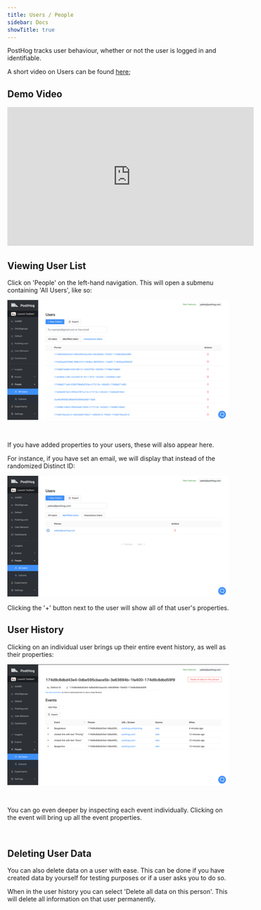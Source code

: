 ```yaml
---
title: Users / People
sidebar: Docs
showTitle: true
---
```


PostHog tracks user behaviour, whether or not the user is logged in and identifiable.

A short video on Users can be found [here](https://youtu.be/8_SsZW1v56Q);

## Demo Video

<iframe width="560" height="315" src="https://www.youtube.com/embed/GtSSxmOdyk4" frameborder="0" allow="accelerometer; autoplay; clipboard-write; encrypted-media; gyroscope; picture-in-picture" allowfullscreen></iframe>

## Viewing User List

Click on 'People' on the left-hand navigation. This will open a submenu containing 'All Users', like so:

![Users Page](../../images/features/people/people-page.png)

<br />

If you have added properties to your users, these will also appear here. 

For instance, if you have set an email, we will display that instead of the randomized Distinct ID:

![User with Email](../../images/features/people/user-email.png)

Clicking the '+' button next to the user will show all of that user's properties. 

## User History

Clicking on an individual user brings up their entire event history, as well as their properties:

![Person Page](../../images/features/people/person-page.png)


<br />

You can go even deeper by inspecting each event individually. Clicking on the event will bring up all the event properties. 

<br />

## Deleting User Data

You can also delete data on a user with ease. This can be done if you have created data by yourself for testing purposes or if a user asks you to do so.

When in the user history you can select 'Delete all data on this person'. This will delete all information on that user permanently.

